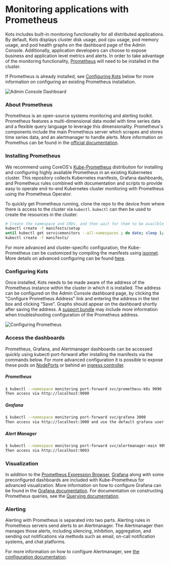 # Monitoring applications with Prometheus

Kots includes built-in monitoring functionality for all distributed applications.
By default, Kots displays cluster disk usage, pod cpu usage, pod memory usage, and pod health graphs on the dashboard page of the Admin Console.
Additionally, application developers can choose to expose business and application level metrics and alerts.
In order to take advantage of the monitoring functionality, [Prometheus](https://prometheus.io/) will need to be installed in the cluster.

If Prometheus is already installed, see [Configuring Kots](#configuring-kots) below for more information on configuring an existing Prometheus installation.

![Admin Console Dashboard](/images/kotsadm-dashboard-graph.png)

### About Prometheus

Prometheus is an open-source systems monitoring and alerting toolkit.
Prometheus features a multi-dimensional data model with time series data and a flexible query language to leverage this dimensionality.
Prometheus's components include the main Prometheus server which scrapes and stores time series data, and an alertmanager to handle alerts.
More information on Promethus can be found in the [official documentation](https://prometheus.io/docs/introduction/overview/).

### Installing Prometheus

We recommend using CoreOS's [Kube-Prometheus](https://github.com/coreos/kube-prometheus) distribution for installing and configuring highly available Prometheus in an existing Kubernetes cluster.
This repository collects Kubernetes manifests, Grafana dashboards, and Prometheus rules combined with documentation and scripts to provide easy to operate end-to-end Kubernetes cluster monitoring with Prometheus using the Prometheus Operator.

To quickly get Prometheus running, clone the repo to the device from where there is access to the cluster via `kubectl`. `kubectl` can then be used to create the resources in the cluster.

```bash
# Create the namespace and CRDs, and then wait for them to be availble before creating the remaining resources
kubectl create -f manifests/setup
until kubectl get servicemonitors --all-namespaces ; do date; sleep 1; echo ""; done
kubectl create -f manifests/
```

For more advanced and cluster-specific configuration, the Kube-Prometheus can be customized by compiling the manifests using [jsonnet](https://jsonnet.org/). More details on advanced configuring can be found [here](https://github.com/coreos/kube-prometheus#customizing-kube-prometheus).

### Configuring Kots

Once installed, Kots needs to be made aware of the address of the Prometheus instance within the cluster in which it is installed.
The address can be configured on the Admin Console dashboard page, by clicking the "Configure Prometheus Address" link and entering the address in the text box and clicking "Save".
Graphs should appear on the dashboard shortly after saving the address.
A [support bundle](/kotsadm/troubleshooting/support-bundle/) may include more information when troubleshooting configuration of the Prometheus address.

![Configuring Prometheus](/images/kotsadm-dashboard-configureprometheus.png)

### Access the dashboards

Prometheus, Grafana, and Alertmanager dashboards can be accessed quickly using kubectl port-forward after installing the manifests via the commands below.
For more advanced configuration it is possible to expose these pods on [NodePorts](https://github.com/coreos/kube-prometheus#nodeports) or behind an [ingress controller](https://github.com/coreos/kube-prometheus#exposing-prometheusalermanagergrafana-via-ingress).

##### Prometheus

```bash
$ kubectl --namespace monitoring port-forward svc/prometheus-k8s 9090
Then access via http://localhost:9090
```

##### Grafana

```bash
$ kubectl --namespace monitoring port-forward svc/grafana 3000
Then access via http://localhost:3000 and use the default grafana user:password of admin:admin.
```

##### Alert Manager

```bash
$ kubectl --namespace monitoring port-forward svc/alertmanager-main 9093
Then access via http://localhost:9093
```

### Visualization

In addition to the [Prometheus Expression Browser](https://prometheus.io/docs/visualization/browser/), [Grafana](https://grafana.com/) along with some preconfigured dashboards are included with Kube-Prometheus for advanced visualization.
More information on how to configure Grafana can be found in the [Grafana documentation](https://grafana.com/docs/).
For documentation on constructing Prometheus queries, see the [Querying documentation](https://prometheus.io/docs/prometheus/latest/querying/basics/).

### Alerting

Alerting with Prometheus is separated into two parts.
Alerting rules in Prometheus servers send alerts to an Alertmanager.
The Alertmanager then manages those alerts, including silencing, inhibition, aggregation, and sending out notifications via methods such as email, on-call notification systems, and chat platforms.

For more information on how to configure Alertmanager, see [the configuration documentation](https://prometheus.io/docs/alerting/configuration/).
